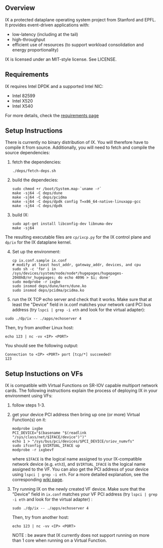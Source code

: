 ## Overview

IX a protected dataplane operating system project from Stanford and EPFL. It provides event-driven applications with:
* low-latency (including at the tail)
* high-throughput
* efficient use of resources (to support workload consolidation and energy proportionality)

IX is licensed under an MIT-style license.  See LICENSE.

## Requirements

IX requires Intel DPDK and a supported Intel NIC: 
- Intel 82599
- Intel X520
- Intel X540

For more details, check the [requirements page](https://github.com/ix-project/ix/wiki/Requirements) 

## Setup Instructions

There is currently no binary distribution of IX. You will therefore have to compile it from source. Additionally, you will need to fetch and compile the source dependencies:

1. fetch the dependencies:
   ```
   ./deps/fetch-deps.sh
   ```

2. build the dependecies:
   ```
   sudo chmod +r /boot/System.map-`uname -r`
   make -sj64 -C deps/dune
   make -sj64 -C deps/pcidma
   make -sj64 -C deps/dpdk config T=x86_64-native-linuxapp-gcc
   make -sj64 -C deps/dpdk

   ```

3. build IX:
   ```
   sudo apt-get install libconfig-dev libnuma-dev
   make -sj64
   ```
The resulting executable files are `cp/ixcp.py` for the IX control plane and `dp/ix` for the IX dataplane kernel. 

4. Set up the environment:
   ```
   cp ix.conf.sample ix.conf
   # modify at least host_addr, gateway_addr, devices, and cpu
   sudo sh -c 'for i in /sys/devices/system/node/node*/hugepages/hugepages-2048kB/nr_hugepages; do echo 4096 > $i; done'
   sudo modprobe -r ixgbe
   sudo insmod deps/dune/kern/dune.ko
   sudo insmod deps/pcidma/pcidma.ko
   ```
   
5.  run the IX TCP echo server and check that it works. Make sure that at least the "Device" field in ix.conf matches your network card PCI bus address (try `lspci | grep -i eth` and look for the virtual adapter):

   ```
   sudo ./dp/ix -- ./apps/echoserver 4
   ```

   Then, try from another Linux host:
   ```
   echo 123 | nc -vv <IP> <PORT>
   ```
   You should see the following output: 
   ```
   Connection to <IP> <PORT> port [tcp/*] succeeded!
   123
   ```

## Setup Instuctions on VFs

IX is compatible with Virtual Functions on SR-IOV capable multiport network cards. The following instructions explain the process of deploying IX in your environment using VFs:

1. follow steps 1-3.

2. get your device PCI address then bring up one (or more) Virtual Function(s) on it:
   ```
   modprobe ixgbe
   PCI_DEVICE="$(basename "$(readlink "/sys/class/net/$IFACE/device")")"
   echo 1 > "/sys/bus/pci/devices/$PCI_DEVICE/sriov_numvfs"
   sudo ifconfig $VIRTUAL_IFACE up
   modprobe -r ixgbevf
   ```

   where `$IFACE` is the logical name assigned to your IX-compatible network device (e.g. `eth3`), and `$VIRTUAL_IFACE` is the logical name assigned to the VF. You can also get the PCI address of your device using `lspci | grep -i eth`. For a more detailed explanation, see the corresponding [wiki page](https://github.com/ix-project/ix/wiki/running-ix#virtual-functions). 

3. Try running IX on the newly created VF device. Make sure that the "Device" field in `ix.conf` matches your VF PCI address (try `lspci | grep -i eth` and look for the virtual adapter) :

   ```
   sudo ./dp/ix -- ./apps/echoserver 4
   ```

   Then, try from another host:
   ```
   echo 123 | nc -vv <IP> <PORT>
   ```
   
   NOTE : be aware that IX currently does not support running on more than 1 core when running on a Virtual Function.
